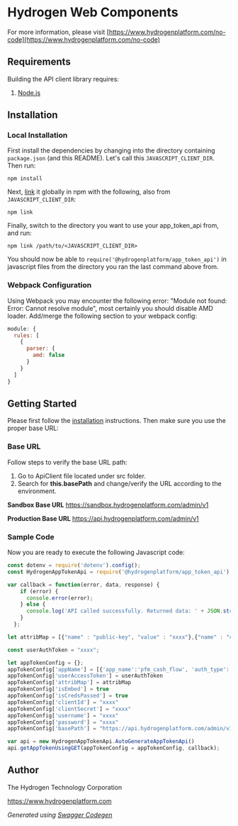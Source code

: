 # Hydrogen Web Components

For more information, please visit [https://www.hydrogenplatform.com/no-code](https://www.hydrogenplatform.com/no-code)

## Requirements

Building the API client library requires:
1. [Node.js](https://nodejs.org/)

## Installation

### Local Installation

First install the dependencies by changing into the directory containing `package.json` (and this README). Let's call this `JAVASCRIPT_CLIENT_DIR`. Then run:

```shell
npm install
```

Next, [link](https://docs.npmjs.com/cli/link) it globally in npm with the following, also from `JAVASCRIPT_CLIENT_DIR`:

```shell
npm link
```

Finally, switch to the directory you want to use your app_token_api from, and run:

```shell
npm link /path/to/<JAVASCRIPT_CLIENT_DIR>
```

You should now be able to `require('@hydrogenplatform/app_token_api')` in javascript files from the directory you ran the last
command above from.

### Webpack Configuration

Using Webpack you may encounter the following error: "Module not found: Error:
Cannot resolve module", most certainly you should disable AMD loader. Add/merge
the following section to your webpack config:

```javascript
module: {
  rules: [
    {
      parser: {
        amd: false
      }
    }
  ]
}
```

## Getting Started

Please first follow the [installation](#installation) instructions. Then make sure you use the proper base URL:

### Base URL
Follow steps to verify the base URL path:

1. Go to ApiClient file located under src folder.
2. Search for **this.basePath** and change/verify the URL according to the environment.

**Sandbox Base URL**
https://sandbox.hydrogenplatform.com/admin/v1

**Production Base URL**
https://api.hydrogenplatform.com/admin/v1

### Sample Code
Now you are ready to execute the following Javascript code:

```javascript
const dotenv = require('dotenv').config();
const HydrogenAppTokenApi = require('@hydrogenplatform/app_token_api');

var callback = function(error, data, response) {
    if (error) {
      console.error(error);
    } else {
      console.log('API called successfully. Returned data: ' + JSON.stringify(data));
    }
  };

let attribMap = [{"name" : "public-key", "value" : "xxxx"},{"name" : "client-id", "value" : "xxxx9"}]

const userAuthToken = "xxxx";

let appTokenConfig = {};
appTokenConfig['appName'] = [{'app_name':'pfm_cash_flow', 'auth_type':'password_credentials'}]
appTokenConfig['userAccessToken'] = userAuthToken
appTokenConfig['attribMap'] = attribMap
appTokenConfig['isEmbed'] = true
appTokenConfig['isCredsPassed'] = true
appTokenConfig['clientId'] = "xxxx"
appTokenConfig['clientSecret'] = "xxxx"
appTokenConfig['username'] = "xxxx"
appTokenConfig['password'] = "xxxx"
appTokenConfig['basePath'] = "https://api.hydrogenplatform.com/admin/v1"

var api = new HydrogenAppTokenApi.AutoGenerateAppTokenApi()
api.getAppTokenUsingGET(appTokenConfig = appTokenConfig, callback);
```

## Author
The Hydrogen Technology Corporation

https://www.hydrogenplatform.com

*Generated using [Swagger Codegen](https://github.com/swagger-api/swagger-codegen)*
